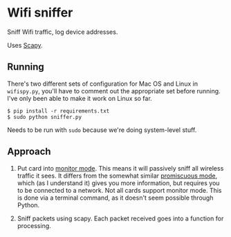 Wifi sniffer
========

Sniff Wifi traffic, log device addresses.

Uses [Scapy](https://github.com/secdev/scapy/).

Running
-------

There's two different sets of configuration for Mac OS and Linux in `wifispy.py`, you'll have to comment out the appropriate set before running. I've only been able to make it work on Linux so far.

    $ pip install -r requirements.txt
    $ sudo python sniffer.py

Needs to be run with `sudo` because we're doing system-level stuff. 


Approach
--------

1. Put card into [monitor mode](https://en.wikipedia.org/wiki/Monitor_mode). This means it will passively sniff all wireless traffic it sees. It differs from the somewhat similar [promiscuous mode](https://en.wikipedia.org/wiki/Promiscuous_mode), which (as I understand it) gives you more information, but requires you to be connected to a network. Not all cards support monitor mode. This is done via a terminal command, as it doesn't seem possible through Python.

2. Sniff packets using scapy. Each packet received goes into a function for processing.
